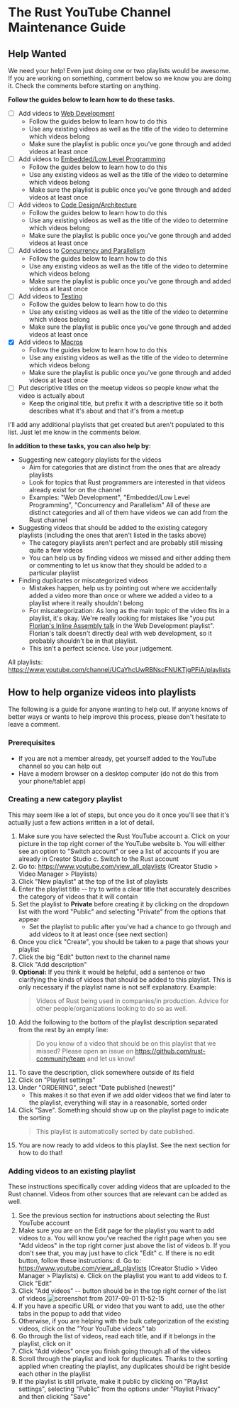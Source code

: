 # The Rust YouTube Channel Maintenance Guide

## Help Wanted

We need your help! Even just doing one or two playlists would be awesome. If you are working on something, comment below so we know you are doing it. Check the comments before starting on anything.

**Follow the guides below to learn how to do these tasks.**

- [ ] Add videos to [Web Development](https://www.youtube.com/playlist?list=PL85XCvVPmGQhB5ym7ylsVXTpbo1DIHt9c)
    * Follow the guides below to learn how to do this
    * Use any existing videos as well as the title of the video to determine which videos belong
    * Make sure the playlist is public once you've gone through and added videos at least once
- [ ] Add videos to [Embedded/Low Level Programming](https://www.youtube.com/playlist?list=PL85XCvVPmGQg8xuBO6Lrr4dfcooP7Er-B)
    * Follow the guides below to learn how to do this
    * Use any existing videos as well as the title of the video to determine which videos belong
    * Make sure the playlist is public once you've gone through and added videos at least once
- [ ] Add videos to [Code Design/Architecture](https://www.youtube.com/playlist?list=PL85XCvVPmGQiEn7es4pHisSjFqbt2sYC0)
    * Follow the guides below to learn how to do this
    * Use any existing videos as well as the title of the video to determine which videos belong
    * Make sure the playlist is public once you've gone through and added videos at least once
- [ ] Add videos to [Concurrency and Parallelism](https://www.youtube.com/playlist?list=PL85XCvVPmGQgxwe46ip2gqaMi8iqcEXJ_)
    * Follow the guides below to learn how to do this
    * Use any existing videos as well as the title of the video to determine which videos belong
    * Make sure the playlist is public once you've gone through and added videos at least once
- [ ] Add videos to [Testing](https://www.youtube.com/playlist?list=PL85XCvVPmGQjlqnfIgYhzJQ-WpJU06uuZ)
    * Follow the guides below to learn how to do this
    * Use any existing videos as well as the title of the video to determine which videos belong
    * Make sure the playlist is public once you've gone through and added videos at least once
- [x] Add videos to [Macros](https://www.youtube.com/playlist?list=PL85XCvVPmGQixaIh-t5arXD0jlpXxSqHC)
    * Follow the guides below to learn how to do this
    * Use any existing videos as well as the title of the video to determine which videos belong
    * Make sure the playlist is public once you've gone through and added videos at least once
- [ ] Put descriptive titles on the meetup videos so people know what the video is actually about
    * Keep the original title, but prefix it with a descriptive title so it both describes what it's about and that it's from a meetup

I'll add any additional playlists that get created but aren't populated to this list. Just let me know in the comments below.

**In addition to these tasks, you can also help by:**

* Suggesting new category playlists for the videos
    * Aim for categories that are distinct from the ones that are already playlists
    * Look for topics that Rust programmers are interested in that videos already exist for on the channel
    * Examples: "Web Development", "Embedded/Low Level Programming", "Concurrency and Parallelism"
      All of these are distinct categories and all of them have videos we can add from the Rust channel
* Suggesting videos that should be added to the existing category playlists (including the ones that aren't listed in the tasks above)
    * The category playlists aren't perfect and are probably still missing quite a few videos
    * You can help us by finding videos we missed and either adding them or commenting to let us know that they should be added to a particular playlist
* Finding duplicates or miscategorized videos
    * Mistakes happen, help us by pointing out where we accidentally added a video more than once or where we added a video to a playlist where it really shouldn't belong
    * For miscategorization: As long as the main topic of the video fits in a playlist, it's okay. We're really looking for mistakes like "you put [Florian's Inline Assembly talk](https://www.youtube.com/watch?v=7Mzl2HA3TuU) in the Web Development playlist". Florian's talk doesn't directly deal with web development, so it probably shouldn't be in that playlist.
    * This isn't a perfect science. Use your judgement.

All playlists: https://www.youtube.com/channel/UCaYhcUwRBNscFNUKTjgPFiA/playlists

## How to help organize videos into playlists

The following is a guide for anyone wanting to help out. If anyone knows of better ways or wants to help improve this process, please don't hesitate to leave a comment.

### Prerequisites

* If you are not a member already, get yourself added to the YouTube channel so you can help out
* Have a modern browser on a desktop computer (do not do this from your phone/tablet app)

### Creating a new category playlist

This may seem like a lot of steps, but once you do it once you'll see that it's actually just a few actions written in a lot of detail.

1. Make sure you have selected the Rust YouTube account
    a. Click on your picture in the top right corner of the YouTube website
    b. You will either see an option to "Switch account" or see a list of accounts if you are already in Creator Studio
    c. Switch to the Rust account
2. Go to: https://www.youtube.com/view_all_playlists (Creator Studio > Video Manager > Playlists)
3. Click "New playlist" at the top of the list of playlists
4. Enter the playlist title -- try to write a clear title that accurately describes the category of videos that it will contain
5. Set the playlist to **Private** before creating it by clicking on the dropdown list with the word "Public" and selecting "Private" from the options that appear
    * Set the playlist to public after you've had a chance to go through and add videos to it at least once (see next section)
6. Once you click "Create", you should be taken to a page that shows your playlist
7. Click the big "Edit" button next to the channel name
8. Click "Add description"
9. **Optional:** If you think it would be helpful, add a sentence or two clarifying the kinds of videos that should be added to this playlist. This is only necessary if the playlist name is not self explanatory. Example:
    > Videos of Rust being used in companies/in production. Advice for other people/organizations looking to do so as well.
10. Add the following to the bottom of the playlist description separated from the rest by an empty line:
    > Do you know of a video that should be on this playlist that we missed? Please open an issue on https://github.com/rust-community/team and let us know!
11. To save the description, click somewhere outside of its field
12. Click on "Playlist settings"
13. Under "ORDERING", select "Date published (newest)"
    * This makes it so that even if we add older videos that we find later to the playlist, everything will stay in a reasonable, sorted order
14. Click "Save". Something should show up on the playlist page to indicate the sorting
    > This playlist is automatically sorted by date published.
15. You are now ready to add videos to this playlist. See the next section for how to do that!

### Adding videos to an existing playlist

These instructions specifically cover adding videos that are uploaded to the Rust channel. Videos from other sources that are relevant can be added as well.

1. See the previous section for instructions about selecting the Rust YouTube account
2. Make sure you are on the Edit page for the playlist you want to add videos to
    a. You will know you've reached the right page when you see "Add videos" in the top right corner just above the list of videos
    b. If you don't see that, you may just have to click "Edit"
    c. If there is no edit button, follow these instructions:
    d. Go to: https://www.youtube.com/view_all_playlists (Creator Studio > Video Manager > Playlists)
    e. Click on the playlist you want to add videos to
    f. Click "Edit"
3. Click "Add videos" -- button should be in the top right corner of the list of videos
    ![screenshot from 2017-09-01 11-52-15](https://user-images.githubusercontent.com/530939/29981718-0aee2206-8f0c-11e7-9491-e556b1b0b17f.png)
4. If you have a specific URL or video that you want to add, use the other tabs in the popup to add that video
5. Otherwise, if you are helping with the bulk categorization of the existing videos, click on the "Your YouTube videos" tab
6. Go through the list of videos, read each title, and if it belongs in the playlist, click on it
7. Click "Add videos" once you finish going through all of the videos
8. Scroll through the playlist and look for duplicates. Thanks to the sorting applied when creating the playlist, any duplicates should be right beside each other in the playlist
9. If the playlist is still private, make it public by clicking on "Playlist settings", selecting "Public" from the options under "Playlist Privacy" and then clicking "Save"
